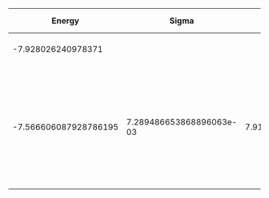 | Energy                | Sigma                    | Energy Variance          | DOF | Einf              | Method                                                       | Data Repository |
|-----------------------|--------------------------|--------------------------|-----|-------------------|--------------------------------------------------------------|-----------------|
| -7.928026240978371    |                          |                          | 13  | 89.14285714285714 | Lanczos (Quspin + Scipy)                                     |                 |
| -7.566606087928786195 | 7.289486653868896063e-03 | 7.919496643390599999e+00 | 13  | 89.14285714285714 | VMC Determinant Slater-Backflow-Jastrow (RBM) Ansatz with K=0 projections (symmetric wrt translations) |                 |
